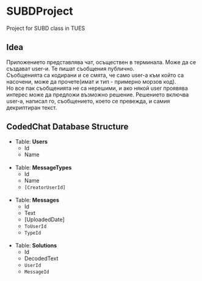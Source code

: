 # SUBDProject
Project for SUBD class in TUES


## Idea
Приложението представлява чат, осъществен в терминала.
Може да се създават user-и. Те пишат съобщения публично. 
<br>Съобщенията са кодирани и се смята, че само user-а към 
който са насочени, може да прочете(имат и тип - примерно морзов код).
<br>Но все пак съобщенията не са нерешими, и ако някой user
проявява интерес може да предложи възможно решение.
Решението включва user-а, написал го, съобщението, което 
се превежда, и самия декриптиран текст.

## CodedChat Database Structure
- Table: **Users**
  + Id
  + Name
  <br>
- Table: **MessageTypes**
  + Id
  + Name
  + `[CreatorUserId]`
  <br>
- Table: **Messages**
  - Id
  - Text
  - [UploadedDate]
  - `ToUserId`
  - `TypeId`
  <br>
- Table: **Solutions**
  - Id
  - DecodedText
  - `UserId`
  - `MessageId`
